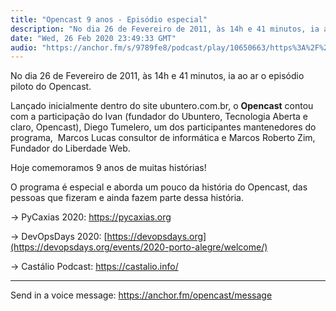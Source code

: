 ```yaml
---
title: "Opencast 9 anos - Episódio especial"
description: "No dia 26 de Fevereiro de 2011, às 14h e 41 minutos, ia ao ar o episódio piloto do Opencast.  Lançado inicialmente dentro do site ubuntero.com.br, o O..."
date: "Wed, 26 Feb 2020 23:49:33 GMT"
audio: "https://anchor.fm/s/9789fe8/podcast/play/10650663/https%3A%2F%2Fd3ctxlq1ktw2nl.cloudfront.net%2Fproduction%2F2020-1-26%2F52703087-44100-2-2a6107021d12.mp3"
---
```


No dia 26 de Fevereiro de 2011, às 14h e 41 minutos, ia ao ar o episódio piloto do Opencast.   

Lançado inicialmente dentro do site ubuntero.com.br, o **Opencast** contou com a participação do Ivan (fundador do Ubuntero, Tecnologia Aberta e claro, Opencast), Diego Tumelero, um dos participantes mantenedores do programa,  Marcos Lucas consultor de informática e Marcos Roberto Zim, Fundador do Liberdade Web.  

Hoje comemoramos 9 anos de muitas histórias!  

O programa é especial e aborda um pouco da história do Opencast, das pessoas que fizeram e ainda fazem parte dessa história.  

-> PyCaxias 2020: <https://pycaxias.org>  

-> DevOpsDays 2020: [https://devopsdays.org](https://devopsdays.org/events/2020-porto-alegre/welcome/)  

-> Castálio Podcast: <https://castalio.info/>  







--- 

Send in a voice message: https://anchor.fm/opencast/message